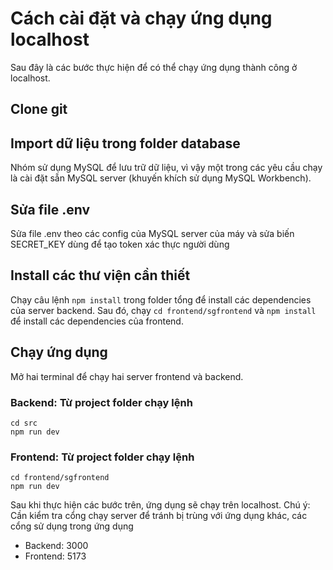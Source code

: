 # Cách cài đặt và chạy ứng dụng localhost
Sau đây là các bước thực hiện để có thể chạy ứng dụng thành công ở localhost.


## Clone git

## Import dữ liệu trong folder database
Nhóm sử dụng MySQL để lưu trữ dữ liệu, vì vậy một trong các yêu cầu chạy là cài đặt sẵn MySQL server (khuyến khích sử dụng MySQL Workbench).

## Sửa file .env
Sửa file .env theo các config của MySQL server của máy và sửa biến SECRET_KEY dùng để tạo token xác thực người dùng 

## Install các thư viện cần thiết
Chạy câu lệnh `npm install` trong folder tổng để install các dependencies của server backend. Sau đó, chạy `cd frontend/sgfrontend` và `npm install` để install các dependencies của frontend.

## Chạy ứng dụng
Mở hai terminal để chạy hai server frontend và backend. 

### Backend: Từ project folder chạy lệnh
```
cd src
npm run dev
```

### Frontend: Từ project folder chạy lệnh
```
cd frontend/sgfrontend
npm run dev
```

Sau khi thực hiện các bước trên, ứng dụng sẽ chạy trên localhost.
Chú ý: Cần kiểm tra cổng chạy server để tránh bị trùng với ứng dụng khác, các cổng sử dụng trong ứng dụng
- Backend: 3000
- Frontend: 5173